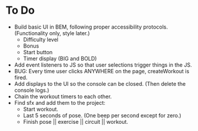 # To Do

- Build basic UI in BEM, following proper accessibility protocols. (Functionality only, style later.)
  - Difficulty level
  - Bonus
  - Start button
  - Timer display (BIG and BOLD)
- Add event listeners to JS so that user selections trigger things in the JS.
- BUG: Every time user clicks ANYWHERE on the page, createWorkout is fired.
- Add displays to the UI so the console can be closed. (Then delete the console logs.)
- Chain the workout timers to each other.
- Find sfx and add them to the project:
  - Start workout.
  - Last 5 seconds of pose. (One beep per second except for zero.)
  - Finish pose || exercise || circuit || workout.